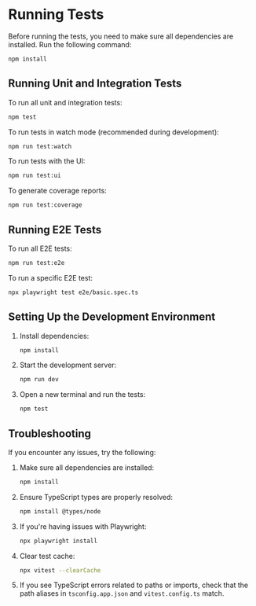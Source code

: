 # Running Tests

Before running the tests, you need to make sure all dependencies are installed. Run the following command:

```bash
npm install
```

## Running Unit and Integration Tests

To run all unit and integration tests:

```bash
npm test
```

To run tests in watch mode (recommended during development):

```bash
npm run test:watch
```

To run tests with the UI:

```bash
npm run test:ui
```

To generate coverage reports:

```bash
npm run test:coverage
```

## Running E2E Tests

To run all E2E tests:

```bash
npm run test:e2e
```

To run a specific E2E test:

```bash
npx playwright test e2e/basic.spec.ts
```

## Setting Up the Development Environment

1. Install dependencies:
   ```bash
   npm install
   ```

2. Start the development server:
   ```bash
   npm run dev
   ```

3. Open a new terminal and run the tests:
   ```bash
   npm test
   ```

## Troubleshooting

If you encounter any issues, try the following:

1. Make sure all dependencies are installed:
   ```bash
   npm install
   ```

2. Ensure TypeScript types are properly resolved:
   ```bash
   npm install @types/node
   ```

3. If you're having issues with Playwright:
   ```bash
   npx playwright install
   ```

4. Clear test cache:
   ```bash
   npx vitest --clearCache
   ```

5. If you see TypeScript errors related to paths or imports, check that the path aliases in `tsconfig.app.json` and `vitest.config.ts` match.
